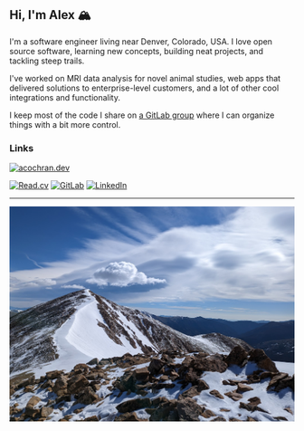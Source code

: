 ## Hi, I'm Alex 🏔️

I'm a software engineer living near Denver, Colorado, USA. I love open source software, learning new concepts, building neat projects, and tackling
steep trails.

I've worked on MRI data analysis for novel animal studies, web apps that delivered solutions to enterprise-level customers,
and a lot of other cool integrations and functionality.

I keep most of the code I share on [a GitLab group](https://gitlab.com/alexlab-cloud) where I can organize things with
a bit more control.

### Links

[![acochran.dev](https://img.shields.io/badge/acochran.dev-blue?style=for-the-badge&color=%2305668D)](https://acochran.dev)

[![Read.cv](https://img.shields.io/badge/Read.cv-black?logo=read.cv&style=for-the-badge)](https://read.cv/alex.cochran)
[![GitLab](https://img.shields.io/badge/GitLab-%23554488?logo=gitlab&style=for-the-badge)](https://gitlab.com/alexlab-cloud)
[![LinkedIn](https://img.shields.io/badge/LinkedIn-%230A66C2?logo=linkedin&style=for-the-badge)](https://linkedin.com/in/alex-cochran)

---

![Mt. Sniktau](assets/images/mt-sniktau.jpg)
